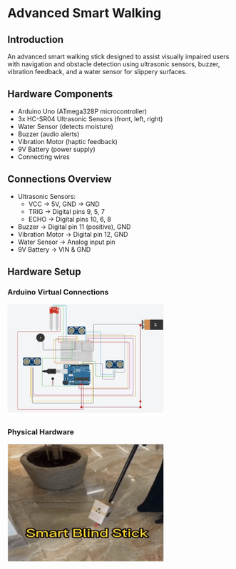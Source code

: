 # Advanced Smart Walking

## Introduction
An advanced smart walking stick designed to assist visually impaired users with navigation and obstacle detection using ultrasonic sensors, buzzer, vibration feedback, and a water sensor for slippery surfaces.

## Hardware Components
- Arduino Uno (ATmega328P microcontroller)  
- 3x HC-SR04 Ultrasonic Sensors (front, left, right)  
- Water Sensor (detects moisture)  
- Buzzer (audio alerts)  
- Vibration Motor (haptic feedback)  
- 9V Battery (power supply)  
- Connecting wires  

## Connections Overview
- Ultrasonic Sensors:  
  - VCC → 5V, GND → GND  
  - TRIG → Digital pins 9, 5, 7  
  - ECHO → Digital pins 10, 6, 8  
- Buzzer → Digital pin 11 (positive), GND  
- Vibration Motor → Digital pin 12, GND  
- Water Sensor → Analog input pin  
- 9V Battery → VIN & GND  

## Hardware Setup

### Arduino Virtual Connections  
<img src="https://github.com/Shumokh1/Advanced-Smart-Blind-Stick/raw/main/arduino.jpeg" width="350" />

### Physical Hardware  
<img src="https://github.com/Shumokh1/Advanced-Smart-Blind-Stick/raw/main/hwDemo.png" width="350" />
